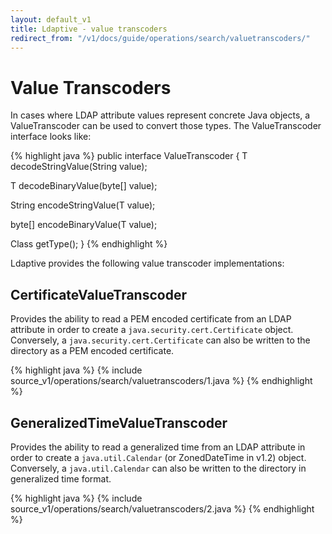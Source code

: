 ```yaml
---
layout: default_v1
title: Ldaptive - value transcoders
redirect_from: "/v1/docs/guide/operations/search/valuetranscoders/"
---
```


# Value Transcoders

In cases where LDAP attribute values represent concrete Java objects, a ValueTranscoder can be used to convert those types. The ValueTranscoder interface looks like:

{% highlight java %}
public interface ValueTranscoder<T>
{
  T decodeStringValue(String value);

  T decodeBinaryValue(byte[] value);

  String encodeStringValue(T value);

  byte[] encodeBinaryValue(T value);

  Class<T> getType();
}
{% endhighlight %}

Ldaptive provides the following value transcoder implementations:

## CertificateValueTranscoder

Provides the ability to read a PEM encoded certificate from an LDAP attribute in order to create a `java.security.cert.Certificate` object. Conversely, a `java.security.cert.Certificate` can also be written to the directory as a PEM encoded certificate.

{% highlight java %}
{% include source_v1/operations/search/valuetranscoders/1.java %}
{% endhighlight %}

## GeneralizedTimeValueTranscoder

Provides the ability to read a generalized time from an LDAP attribute in order to create a `java.util.Calendar` (or ZonedDateTime in v1.2) object. Conversely, a `java.util.Calendar` can also be written to the directory in generalized time format.

{% highlight java %}
{% include source_v1/operations/search/valuetranscoders/2.java %}
{% endhighlight %}


